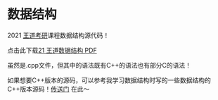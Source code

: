 # 数据结构

2021 [王道考研](http://cskaoyan.com/forum.php)课程数据结构源代码！

点击此下载[21 王道数据结构 PDF]()

虽然是.cpp文件，但其中的语法既有C++的语法也有部分C的语法！

如果想要C++版本的源码，可以参考我学习数据结构时写的一些数据结构的C++版本源码！[传送门](https://github.com/KimYangOfCat/Data_Structure) 在此～

